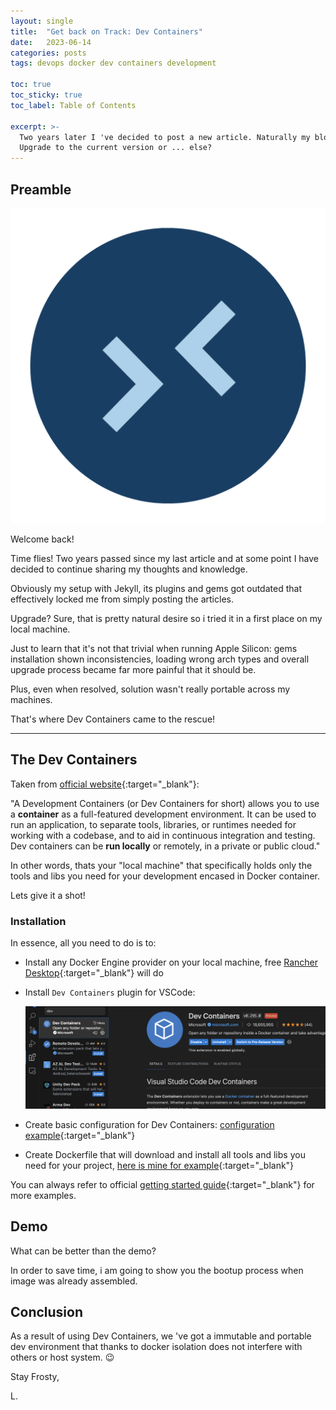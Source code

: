 ```yaml
---
layout: single
title:  "Get back on Track: Dev Containers"
date:   2023-06-14
categories: posts
tags: devops docker dev containers development

toc: true
toc_sticky: true
toc_label: Table of Contents

excerpt: >-
  Two years later I 've decided to post a new article. Naturally my blogging environment got outdated.
  Upgrade to the current version or ... else?
---
```

## Preamble

![dev-containers-logo](/assets/images/2023-06-14-dev-containers/dev-containers.png)

Welcome back!

Time flies! Two years passed since my last article and at some point I have decided to continue sharing my thoughts and knowledge.

Obviously my setup with Jekyll, its plugins and gems got outdated that effectively locked me from simply posting the articles.

Upgrade? Sure, that is pretty natural desire so i tried it in a first place on my local machine.

Just to learn that it's not that trivial when running Apple Silicon: gems installation shown inconsistencies, loading wrong arch types and overall upgrade process became far more painful that it should be.

Plus, even when resolved, solution wasn't really portable across my machines.

That's where Dev Containers came to the rescue!

-----

## The Dev Containers

Taken from [official website](https://containers.dev/){:target="_blank"}: 

"A Development Containers (or Dev Containers for short) allows you to use a **container** as a full-featured development environment.
It can be used to run an application, to separate tools, libraries, or runtimes needed for working with a codebase, and to aid in continuous integration and testing. 
Dev containers can be **run locally** or remotely, in a private or public cloud."

In other words, thats your "local machine" that specifically holds only the tools and libs you need for your development encased in Docker container. 

Lets give it a shot!

### Installation

In essence, all you need to do is to:

* Install any Docker Engine provider on your local machine, free [Rancher Desktop](https://rancherdesktop.io/){:target="_blank"} will do

* Install `Dev Containers` plugin for VSCode:

  ![dev-containers-vsc-plugin](/assets/images/2023-06-14-dev-containers/dev-containers-vsc-plugin.png)

* Create basic configuration for Dev Containers: [configuration example](https://github.com/leshcat/leshcat.github.io/blob/master/.devcontainer/devcontainer.json){:target="_blank"}

* Create Dockerfile that will download and install all tools and libs you need for your project, [here is mine for example](https://github.com/leshcat/leshcat.github.io/blob/master/Dockerfile){:target="_blank"}

You can always refer to official [getting started guide](https://code.visualstudio.com/docs/devcontainers/tutorialn){:target="_blank"} for more examples.

## Demo

What can be better than the demo? 

In order to save time, i am going to show you the bootup process when image was already assembled.


## Conclusion

As a result of using Dev Containers, we 've got a immutable and portable dev environment that thanks to docker isolation does not interfere with others or host system. :wink:

Stay Frosty,

L.

